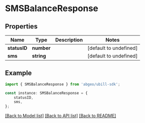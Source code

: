 # SMSBalanceResponse


## Properties

Name | Type | Description | Notes
------------ | ------------- | ------------- | -------------
**statusID** | **number** |  | [default to undefined]
**sms** | **string** |  | [default to undefined]

## Example

```typescript
import { SMSBalanceResponse } from 'abgeo/ubill-sdk';

const instance: SMSBalanceResponse = {
    statusID,
    sms,
};
```

[[Back to Model list]](../README.md#documentation-for-models) [[Back to API list]](../README.md#documentation-for-api-endpoints) [[Back to README]](../README.md)
